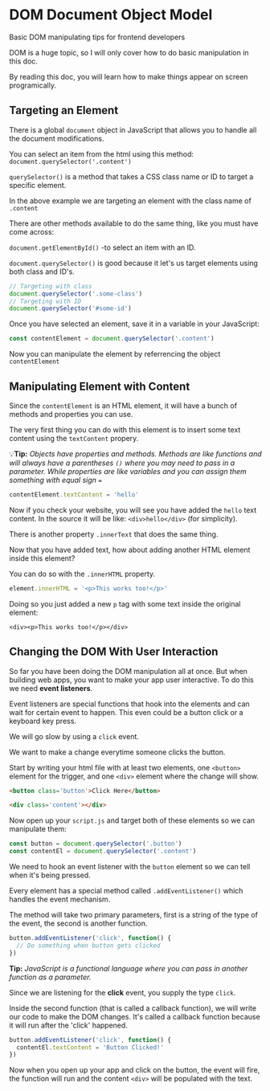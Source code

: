 # DOM Document Object Model

Basic DOM manipulating tips for frontend developers

DOM is a huge topic, so I will only cover how to do basic manipulation in this doc.

By reading this doc, you will learn how to make things appear on screen programically.

## Targeting an Element

There is a global `document` object in JavaScript that allows you to handle all the document modifications.

You can select an item from the html using this method: `document.querySelector('.content')`

`querySelector()` is a method that takes a CSS class name or ID to target a specific element.

In the above example we are targeting an element with the class name of `.content`

There are other methods available to do the same thing, like you must have come across:

`document.getElementById()` -to select an item with an ID.

`document.querySelector()` is good because it let's us target elements using both class and ID's.

```js name=script.js
// Targeting with class
document.querySelector('.some-class')
// Targeting with ID
document.querySelector('#some-id')
```

Once you have selected an element, save it in a variable in your JavaScript:

```js name=script.js
const contentElement = document.querySelector('.content')
```

Now you can manipulate the element by referrencing the object `contentElement`

## Manipulating Element with Content

Since the `contentElement` is an HTML element, it will have a bunch of methods and properties you can use. 

The very first thing you can do with this element is to insert some text content using the `textContent` propery.

💡**Tip:** *Objects have properties and methods. Methods are like functions and will always have a parentheses `()` where you may need to pass in a parameter. While properties are like variables and you can assign them something with equal sign `=`*

```js name=script.js
contentElement.textContent = 'hello'
```

Now if you check your website, you will see you have added the `hello` text content. In the source it will be like: `<div>hello</div>` (for simplicity).

There is another property `.innerText` that does the same thing.

Now that you have added text, how about adding another HTML element inside this element?

You can do so with the `.innerHTML` property.

```js name=script.js
element.innerHTML = '<p>This works too!</p>'
```

Doing so you just added a new `p` tag with some text inside the original element:

`<div><p>This works too!</p></div>`

## Changing the DOM With User Interaction

So far you have been doing the DOM manipulation all at once. But when building web apps, you want to make your app user interactive. To do this we need **event listeners**.

Event listeners are special functions that hook into the elements and can wait for certain event to happen. This even could be a button click or a keyboard key press.

We will go slow by using a `click` event.

We want to make a change everytime someone clicks the button.

Start by writing your html file with at least two elements, one `<button>` element for the trigger, and one `<div>` element where the change will show.

```html
<button class='button'>Click Here</button>

<div class='content'></div>
```

Now open up your `script.js` and target both of these elements so we can manipulate them:

```js
const button = document.querySelector('.button')
const contentEl = document.querySelector('.content')
```

We need to hook an event listener with the `button` element so we can tell when it's being pressed.

Every element has a special method called `.addEventListener()` which handles the event mechanism.

The method will take two primary parameters, first is a string of the type of the event, the second is another function.

```js
button.addEventListener('click', function() {
  // Do something when button gets clicked
})
```

**Tip:** *JavaScript is a functional language where you can pass in another function as a parameter.*

Since we are listening for the **click** event, you supply the type `click`.

Inside the second function (that is called a callback function), we will write our code to make the DOM changes. It's called a callback function because it will run after the 'click' happened.

```js
button.addEventListener('click', function() {
  contentEl.textContent = 'Button Clicked!'
})
```

Now when you open up your app and click on the button, the event will fire, the function will run and the content `<div>` will be populated with the text.


